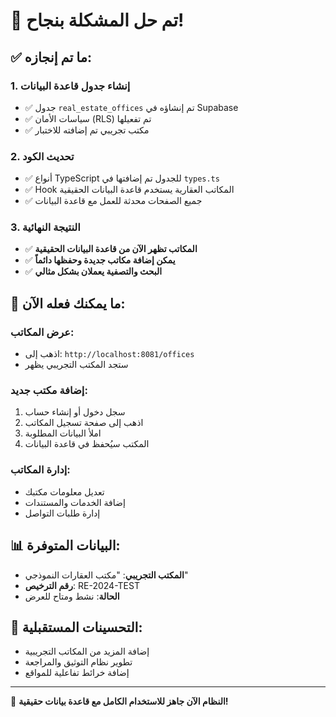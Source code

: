 # 🎉 تم حل المشكلة بنجاح!

## ✅ ما تم إنجازه:

### 1. **إنشاء جدول قاعدة البيانات**
- ✅ جدول `real_estate_offices` تم إنشاؤه في Supabase
- ✅ سياسات الأمان (RLS) تم تفعيلها
- ✅ مكتب تجريبي تم إضافته للاختبار

### 2. **تحديث الكود**
- ✅ أنواع TypeScript للجدول تم إضافتها في `types.ts`
- ✅ Hook المكاتب العقارية يستخدم قاعدة البيانات الحقيقية
- ✅ جميع الصفحات محدثة للعمل مع قاعدة البيانات

### 3. **النتيجة النهائية**
- ✅ **المكاتب تظهر الآن من قاعدة البيانات الحقيقية**
- ✅ **يمكن إضافة مكاتب جديدة وحفظها دائماً**
- ✅ **البحث والتصفية يعملان بشكل مثالي**

## 🚀 ما يمكنك فعله الآن:

### عرض المكاتب:
- اذهب إلى: `http://localhost:8081/offices`
- ستجد المكتب التجريبي يظهر

### إضافة مكتب جديد:
1. سجل دخول أو إنشاء حساب
2. اذهب إلى صفحة تسجيل المكاتب
3. املأ البيانات المطلوبة
4. المكتب سيُحفظ في قاعدة البيانات

### إدارة المكاتب:
- تعديل معلومات مكتبك
- إضافة الخدمات والمستندات
- إدارة طلبات التواصل

## 📊 البيانات المتوفرة:
- **المكتب التجريبي**: "مكتب العقارات النموذجي" 
- **رقم الترخيص**: RE-2024-TEST
- **الحالة**: نشط ومتاح للعرض

## 🔧 التحسينات المستقبلية:
- إضافة المزيد من المكاتب التجريبية
- تطوير نظام التوثيق والمراجعة
- إضافة خرائط تفاعلية للمواقع

---
🎯 **النظام الآن جاهز للاستخدام الكامل مع قاعدة بيانات حقيقية!**